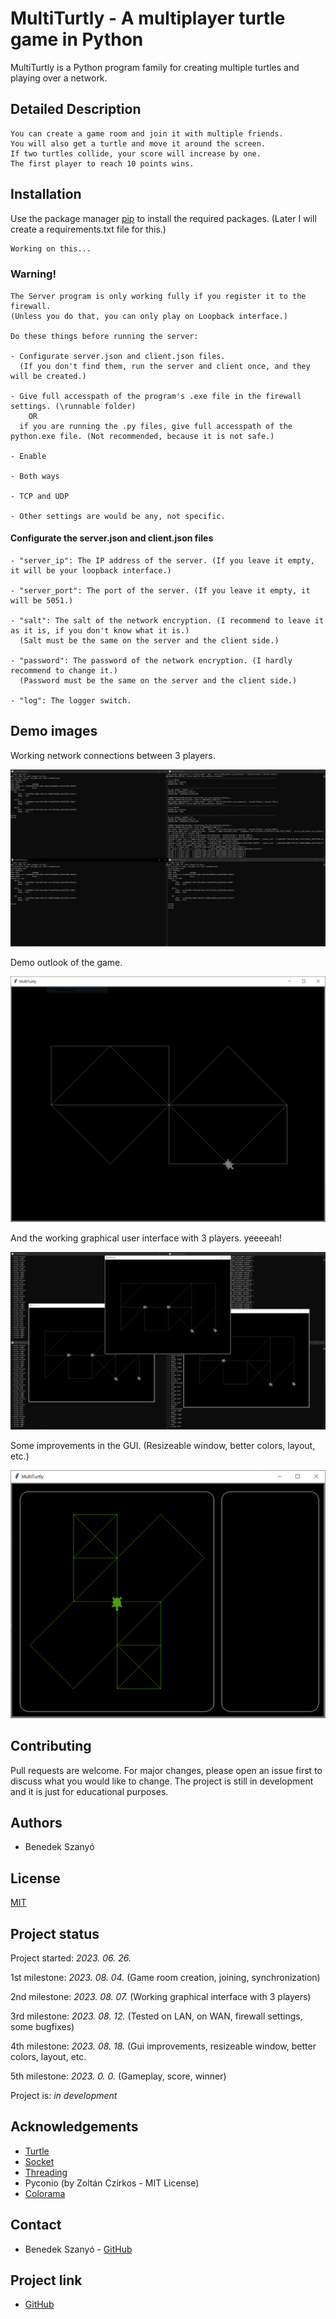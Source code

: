 # MultiTurtly - A multiplayer turtle game in Python

MultiTurtly is a Python program family for creating multiple turtles and playing over a network.

## Detailed Description

```
You can create a game room and join it with multiple friends. 
You will also get a turtle and move it around the screen. 
If two turtles collide, your score will increase by one. 
The first player to reach 10 points wins.
```

## Installation

Use the package manager [pip](https://pip.pypa.io/en/stable/) to install the required packages.
(Later I will create a requirements.txt file for this.)

```bash 
Working on this...
```


### Warning!
```
The Server program is only working fully if you register it to the firewall. 
(Unless you do that, you can only play on Loopback interface.)

Do these things before running the server:

- Configurate server.json and client.json files. 
  (If you don't find them, run the server and client once, and they will be created.)
  
- Give full accesspath of the program's .exe file in the firewall settings. (\runnable folder)
    OR 
  if you are running the .py files, give full accesspath of the python.exe file. (Not recommended, because it is not safe.)
  
- Enable

- Both ways

- TCP and UDP

- Other settings are would be any, not specific.
```

#### Configurate the server.json and client.json files
```
- "server_ip": The IP address of the server. (If you leave it empty, it will be your loopback interface.)
 
- "server_port": The port of the server. (If you leave it empty, it will be 5051.)

- "salt": The salt of the network encryption. (I recommend to leave it as it is, if you don't know what it is.)
  (Salt must be the same on the server and the client side.)
  
- "password": The password of the network encryption. (I hardly recommend to change it.)
  (Password must be the same on the server and the client side.)
  
- "log": The logger switch.
```

## Demo images

Working network connections between 3 players.

![Demo image 1](merch/Demo01.PNG)

Demo outlook of the game.

![Demo image 2](merch/Demo02.PNG)

And the working graphical user interface with 3 players. yeeeeah!

![Demo image 3](merch/Demo03.PNG)

Some improvements in the GUI. (Resizeable window, better colors, layout, etc.)

![Demo image 4](merch/Demo04.PNG)


## Contributing
Pull requests are welcome. For major changes, please open an issue first to discuss what you would like to change.
The project is still in development and it is just for educational purposes.

## Authors
* Benedek Szanyó

## License
[MIT](https://choosealicense.com/licenses/mit/)

## Project status

Project started: _2023. 06. 26._

1st milestone: _2023. 08. 04._ (Game room creation, joining, synchronization)

2nd milestone: _2023. 08. 07._ (Working graphical interface with 3 players)

3rd milestone: _2023. 08. 12._ (Tested on LAN, on WAN, firewall settings, some bugfixes)

4th milestone: _2023. 08. 18._ (Gui improvements, resizeable window, better colors, layout, etc.

5th milestone: _2023. 0. 0._ (Gameplay, score, winner)

Project is: _in development_

## Acknowledgements
* [Turtle](https://docs.python.org/3/library/turtle.html)
* [Socket](https://docs.python.org/3/library/socket.html)
* [Threading](https://docs.python.org/3/library/threading.html)
* Pyconio (by Zoltán Czirkos - MIT License)
* [Colorama](https://pypi.org/project/colorama/)

## Contact
* Benedek Szanyó - [GitHub](https://github.com/szanyo)

## Project link
* [GitHub](https://github.com/szanyo/MultiTurtly)